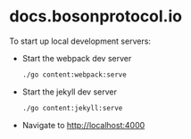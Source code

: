 docs.bosonprotocol.io
=====================

To start up local development servers:

* Start the webpack dev server
    ```bash
    ./go content:webpack:serve
    ```
* Start the jekyll dev server
    ```bash
    ./go content:jekyll:serve
    ```
* Navigate to [http://localhost:4000](http://localhost:4000)
